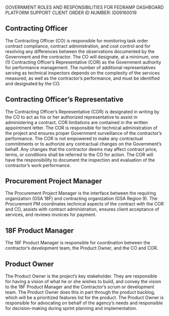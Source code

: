 GOVERNMENT ROLES AND RESPONSIBILITIES FOR FEDRAMP DASHBOARD PLATFORM SUPPORT
CLIENT ORDER ID NUMBER: ID09160019


## Contracting Officer

The Contracting Officer (CO) is responsible for monitoring task order contract compliance, contract administration, and cost control and for resolving any differences between the observations documented by the Government and the contractor. The CO will designate, at a minimum, one (1) Contracting Officer’s Representative (COR) as the Government authority for performance management. The number of additional representatives serving as technical inspectors depends on the complexity of the services measured, as well as the contractor’s performance, and must be identified and designated by the CO.

## Contracting Officer’s Representative

The Contracting Officer’s Representative (COR) is designated in writing by the CO to act as his or her authorized representative to assist in administering a contract. COR limitations are contained in the written appointment letter. The COR is responsible for technical administration of the project and ensures proper Government surveillance of the contractor’s performance. The COR is not empowered to make any contractual commitments or to authorize any contractual changes on the Government’s behalf. Any changes that the contractor deems may affect contract price, terms, or conditions shall be referred to the CO for action.  The COR will have the responsibility to document the inspection and evaluation of the contractor’s work performance.  

## Procurement Project Manager

The Procurement Project Manager is the interface between the requiring organization (GSA 18F) and contracting organization (GSA Region 9). The Procurement PM coordinates technical aspects of the contract with the COR and CO, assists with contract administration, ensures client acceptance of services, and reviews invoices for payment.  

## 18F Product Manager

The 18F Product Manager is responsible for coordination between the contractor’s development team, the Product Owner, and the CO and COR.  

## Product Owner

The Product Owner is the project’s key stakeholder.  They are responsible for having a vision of what he or she wishes to build, and convey the vision to the 18F Product Manager and the Contractor’s scrum or development team.  The Product Owner does this in part through the product backlog, which will be a prioritized features list for the product.  The Product Owner is responsible for advocating on behalf of the agency’s needs and responsible for decision-making during sprint planning and implementation.
